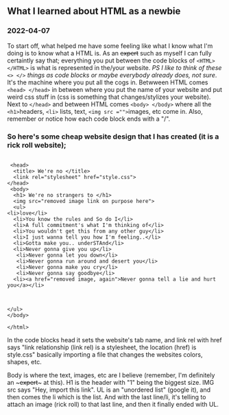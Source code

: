 
## What I learned about HTML as a newbie
### 2022-04-07


To start off, what helped me have some feeling like what I know what I'm doing is to know what a HTML is. As an ~~expert~~ such as myself I can fully certaintly say that; everything you put between the code blocks of ```<HTML> </HTML>``` is what is represented in the/your website. _PS I like to think of these ``` <> </>``` things as code blocks or maybe everybody already does, not sure_. It's the machine where you put all the cogs in. Betwween HTML comes ``` <head> </head>``` in between where you put the name of your website and put weird css stuff in (css is something that changes/stylizes your website). Next to ``` </head> ``` and between HTML comes ``` <body> </body> ``` where all the ```<h1>```headers, ```<li>``` lists, text, ```<img src ="">```images, etc come in. Also, remember or notice how each code block ends with a "/". 

### So here's some cheap website design that I has created (it is a rick roll website); 



``` <html>

 <head>
  <title> We're no </title>     
  <link rel="stylesheet" href="style.css">    
</head>
 <body>
  <h1> We're no strangers to </h1>
  <img src="removed image link on purpose here">
  <ul>
<li>love</li>
  <li>You know the rules and So do I</li>
  <li>A full commitment's what I'm thinking of</li>
  <li>You wouldn't get this from any other guy</li>
  <li>I just wanna tell you how I'm feeling..</li>
  <li>Gotta make you.. underSTAnd</li>
  <li>Never gonna give you up</li>
   <li>Never gonna let you down</li>
   <li>Never gonna run around and desert you</li>
   <li>Never gonna make you cry</li>
   <li>Never gonna say goodbye</li>
  <li><a href="removed image, again">Never gonna tell a lie and hurt you</a></li>



</ul>
</body>

</html>
 ```


In the code blocks head it sets the website's tab name, and link rel with href says "link relationship (link rel) is a stylesheet, the location (href) is style.css" basically importing a file that changes the websites colors, shapes, etc.

Body is where the text, images, etc are I believe (remember, I'm definitely an ~~~expert~~~ at this). H1 is the header with "1" being the biggest size. IMG src says "Hey, import this link". UL is an "unordered list" (google it), and then comes the li which is the list. And with the last line/li, it's telling to attach an image (rick roll) to that last line, and then it finally ended with UL. 
